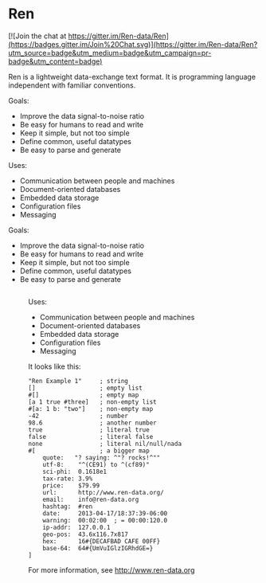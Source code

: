 # Ren

[![Join the chat at https://gitter.im/Ren-data/Ren](https://badges.gitter.im/Join%20Chat.svg)](https://gitter.im/Ren-data/Ren?utm_source=badge&utm_medium=badge&utm_campaign=pr-badge&utm_content=badge)

Ren is a lightweight data-exchange text format. It is programming language independent with familiar conventions. 

Goals:

- Improve the data signal-to-noise ratio
- Be easy for humans to read and write
- Keep it simple, but not too simple
- Define common, useful datatypes
- Be easy to parse and generate

Uses:

- Communication between people and machines
- Document-oriented databases
- Embedded data storage
- Configuration files
- Messaging

<p>
    Goals:
</p>

<ul>
    <li>Improve the data signal-to-noise ratio</li>
    <li>Be easy for humans to read and write</li>
    <li>Keep it simple, but not too simple</li>
    <li>Define common, useful datatypes</li>
    <li>Be easy to parse and generate</li>
</ul>
</div>

<div style="float: left;margin-left: 40px;">
<p>
    Uses:
</p>

<ul>
    <!-- <li>Data exchange between people and machines</li> -->
    <li>Communication between people and machines</li>
    <li>Document-oriented databases</li>
    <li>Embedded data storage</li>
    <!-- <li>Structured data storage</li> -->
    <li>Configuration files</li>
    <li>Messaging</li>
</ul>

It looks like this:

    "Ren Example 1"		; string
    []					; empty list
    #[]					; empty map
    [a 1 true #three]	; non-empty list
    #[a: 1 b: "two"]	; non-empty map
    -42					; number
    98.6				; another number
    true				; literal true
    false				; literal false
    none				; literal nil/null/nada
    #[					; a bigger map
        quote:	 "? saying: ^"? rocks!^""
        utf-8:    "^(CE91) to ^(cf89)"
        sci-phi:  0.1618e1
        tax-rate: 3.9%
        price:    $79.99
        url:      http://www.ren-data.org/
        email:    info@ren-data.org
        hashtag:  #ren
        date:     2013-04-17/18:37:39-06:00
        warning:  00:02:00  ; = 00:00:120.0
        ip-addr:  127.0.0.1
        geo-pos:  43.6x116.7x817
        hex:      16#{DECAFBAD CAFE 00FF}
        base-64:  64#{UmVuIGlzIGRhdGE=}  
    ]

For more information, see http://www.ren-data.org
